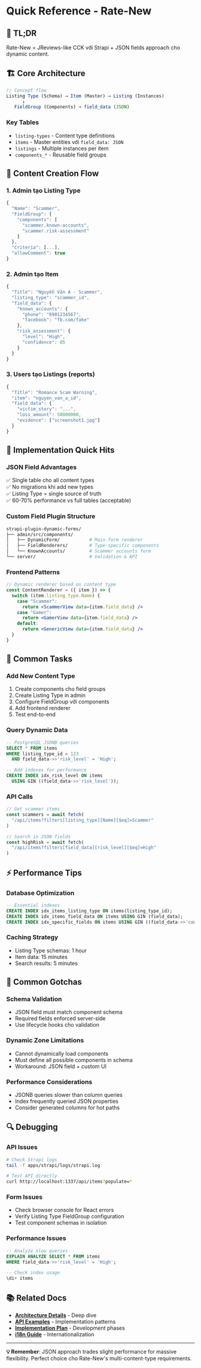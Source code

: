 # Quick Reference - Rate-New

## 🚀 **TL;DR**

Rate-New = JReviews-like CCK với Strapi + JSON fields approach cho dynamic content.

## 🏗️ **Core Architecture**

```javascript
// Concept flow
Listing Type (Schema) → Item (Master) → Listing (Instances)
      ↓
   FieldGroup (Components) → field_data (JSON)
```

### **Key Tables**

- `listing-types` - Content type definitions
- `items` - Master entities với `field_data: JSON`
- `listings` - Multiple instances per item
- `components_*` - Reusable field groups

## 📝 **Content Creation Flow**

### **1. Admin tạo Listing Type**

```javascript
{
  "Name": "Scammer",
  "FieldGroup": {
    "components": [
      "scammer.known-accounts",
      "scammer.risk-assessment"
    ]
  },
  "Criteria": [...],
  "allowComment": true
}
```

### **2. Admin tạo Item**

```javascript
{
  "Title": "Nguyễn Văn A - Scammer",
  "listing_type": "scammer_id",
  "field_data": {
    "known_accounts": {
      "phone": "0901234567",
      "facebook": "fb.com/fake"
    },
    "risk_assessment": {
      "level": "High",
      "confidence": 85
    }
  }
}
```

### **3. Users tạo Listings (reports)**

```javascript
{
  "Title": "Romance Scam Warning",
  "item": "nguyen_van_a_id",
  "field_data": {
    "victim_story": "...",
    "loss_amount": 50000000,
    "evidence": ["screenshot1.jpg"]
  }
}
```

## 🔧 **Implementation Quick Hits**

### **JSON Field Advantages**

✅ Single table cho all content types  
✅ No migrations khi add new types  
✅ Listing Type = single source of truth  
✅ 60-70% performance vs full tables (acceptable)

### **Custom Field Plugin Structure**

```bash
strapi-plugin-dynamic-forms/
├── admin/src/components/
│   ├── DynamicForm/           # Main form renderer
│   ├── FieldRenderers/        # Type-specific components
│   └── KnownAccounts/         # Scammer accounts form
└── server/                    # Validation & API
```

### **Frontend Patterns**

```jsx
// Dynamic renderer based on content type
const ContentRenderer = ({ item }) => {
  switch (item.listing_type.Name) {
    case "Scammer":
      return <ScammerView data={item.field_data} />
    case "Gamer":
      return <GamerView data={item.field_data} />
    default:
      return <GenericView data={item.field_data} />
  }
}
```

## 🎯 **Common Tasks**

### **Add New Content Type**

1. Create components cho field groups
2. Create Listing Type in admin
3. Configure FieldGroup với components
4. Add frontend renderer
5. Test end-to-end

### **Query Dynamic Data**

```sql
-- PostgreSQL JSONB queries
SELECT * FROM items
WHERE listing_type_id = 123
  AND field_data->>'risk_level' = 'High';

-- Add indexes for performance
CREATE INDEX idx_risk_level ON items
  USING GIN ((field_data->>'risk_level'));
```

### **API Calls**

```javascript
// Get scammer items
const scammers = await fetch(
  "/api/items?filters[listing_type][Name][$eq]=Scammer"
)

// Search in JSON fields
const highRisk = await fetch(
  "/api/items?filters[field_data][risk_level][$eq]=High"
)
```

## ⚡ **Performance Tips**

### **Database Optimization**

```sql
-- Essential indexes
CREATE INDEX idx_items_listing_type ON items(listing_type_id);
CREATE INDEX idx_items_field_data ON items USING GIN (field_data);
CREATE INDEX idx_specific_fields ON items USING GIN ((field_data->>'commonly_queried_field'));
```

### **Caching Strategy**

- Listing Type schemas: 1 hour
- Item data: 15 minutes
- Search results: 5 minutes

## 🐛 **Common Gotchas**

### **Schema Validation**

- JSON field must match component schema
- Required fields enforced server-side
- Use lifecycle hooks cho validation

### **Dynamic Zone Limitations**

- Cannot dynamically load components
- Must define all possible components in schema
- Workaround: JSON field + custom UI

### **Performance Considerations**

- JSONB queries slower than column queries
- Index frequently queried JSON properties
- Consider generated columns for hot paths

## 🔍 **Debugging**

### **API Issues**

```bash
# Check Strapi logs
tail -f apps/strapi/logs/strapi.log

# Test API directly
curl http://localhost:1337/api/items?populate=*
```

### **Form Issues**

- Check browser console for React errors
- Verify Listing Type FieldGroup configuration
- Test component schemas in isolation

### **Performance Issues**

```sql
-- Analyze slow queries
EXPLAIN ANALYZE SELECT * FROM items
WHERE field_data->>'risk_level' = 'High';

-- Check index usage
\di+ items
```

## 📚 **Related Docs**

- **[Architecture Details](./dynamic-content-architecture.md)** - Deep dive
- **[API Examples](./api-design-examples.md)** - Implementation patterns
- **[Implementation Plan](./implementation-roadmap.md)** - Development phases
- **[i18n Guide](./adding-new-locale.md)** - Internationalization

---

**💡 Remember**: JSON approach trades slight performance for massive flexibility. Perfect choice cho Rate-New's multi-content-type requirements.
